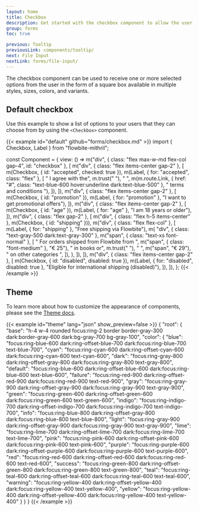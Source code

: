 ```yaml
---
layout: home
title: Checkbox
description: Get started with the checkbox component to allow the user to select one or more options in the form of a square box available in multiple sizes and colors
group: forms
toc: true

previous: Tooltip
previousLink: components/tooltip/
next: File Input
nextLink: forms/file-input/
---
```


The checkbox component can be used to receive one or more selected options from the user in the form of a square box available in multiple styles, sizes, colors, and variants.

## Default checkbox

Use this example to show a list of options to your users that they can choose from by using the `<Checkbox>` component.

{{< example id="default" github="forms/checkbox.md" >}}
import { Checkbox, Label } from "flowbite-mithril";

const Component = {
  view: () =>
    m("div", { class: "flex max-w-md flex-col gap-4", id: "checkbox" }, [
      m("div", { class: "flex items-center gap-2" }, [
        m(Checkbox, { id: "accepted", checked: true }),
        m(Label, { for: "accepted", class: "flex" }, [
          " I agree with the",
          m.trust("&nbsp;"),
          " ",
          m(m.route.Link, { href: "#", class: "text-blue-600 hover:underline dark:text-blue-500" }, " terms and conditions "),
        ]),
      ]),
      m("div", { class: "flex items-center gap-2" }, [
        m(Checkbox, { id: "promotion" }),
        m(Label, { for: "promotion" }, "I want to get promotional offers"),
      ]),
      m("div", { class: "flex items-center gap-2" }, [
        m(Checkbox, { id: "age" }),
        m(Label, { for: "age" }, "I am 18 years or older"),
      ]),
      m("div", { class: "flex gap-2" }, [
        m("div", { class: "flex h-5 items-center" }, m(Checkbox, { id: "shipping" })),
        m("div", { class: "flex flex-col" }, [
          m(Label, { for: "shipping" }, "Free shipping via Flowbite"),
          m(
            "div",
            { class: "text-gray-500 dark:text-gray-300" },
            m("span", { class: "text-xs font-normal" }, [
              " For orders shipped from Flowbite from ",
              m("span", { class: "font-medium" }, "€ 25"),
              " in books or",
              m.trust("&nbsp;"),
              " ",
              m("span", "€ 29"),
              " on other categories ",
            ]),
          ),
        ]),
      ]),
      m("div", { class: "flex items-center gap-2" }, [
        m(Checkbox, { id: "disabled", disabled: true }),
        m(Label, { for: "disabled", disabled: true }, "Eligible for international shipping (disabled)"),
      ]),
    ]),
};
{{< /example >}}

## Theme

To learn more about how to customize the appearance of components, please see the [Theme docs](https://alexferl.github.io/flowbite-mithril/customize/theme/).

{{< example id="theme" lang="json" show_preview=false >}}
{
  "root": {
    "base": "h-4 w-4 rounded focus:ring-2 border border-gray-300 dark:border-gray-600 dark:bg-gray-700 bg-gray-100",
    "color": {
      "blue": "focus:ring-blue-600 dark:ring-offset-blue-700 dark:focus:ring-blue-700 text-blue-700",
      "cyan": "focus:ring-cyan-600 dark:ring-offset-cyan-600 dark:focus:ring-cyan-600 text-cyan-600",
      "dark": "focus:ring-gray-800 dark:ring-offset-gray-800 dark:focus:ring-gray-800 text-gray-800",
      "default": "focus:ring-blue-600 dark:ring-offset-blue-600 dark:focus:ring-blue-600 text-blue-600",
      "failure": "focus:ring-red-900 dark:ring-offset-red-900 dark:focus:ring-red-900 text-red-900",
      "gray": "focus:ring-gray-900 dark:ring-offset-gray-900 dark:focus:ring-gray-900 text-gray-900",
      "green": "focus:ring-green-600 dark:ring-offset-green-600 dark:focus:ring-green-600 text-green-600",
      "indigo": "focus:ring-indigo-700 dark:ring-offset-indigo-700 dark:focus:ring-indigo-700 text-indigo-700",
      "info": "focus:ring-blue-800 dark:ring-offset-gray-800 dark:focus:ring-blue-800 text-blue-800",
      "light": "focus:ring-gray-900 dark:ring-offset-gray-900 dark:focus:ring-gray-900 text-gray-900",
      "lime": "focus:ring-lime-700 dark:ring-offset-lime-700 dark:focus:ring-lime-700 text-lime-700",
      "pink": "focus:ring-pink-600 dark:ring-offset-pink-600 dark:focus:ring-pink-600 text-pink-600",
      "purple": "focus:ring-purple-600 dark:ring-offset-purple-600 dark:focus:ring-purple-600 text-purple-600",
      "red": "focus:ring-red-600 dark:ring-offset-red-600 dark:focus:ring-red-600 text-red-600",
      "success": "focus:ring-green-800 dark:ring-offset-green-800 dark:focus:ring-green-800 text-green-800",
      "teal": "focus:ring-teal-600 dark:ring-offset-teal-600 dark:focus:ring-teal-600 text-teal-600",
      "warning": "focus:ring-yellow-400 dark:ring-offset-yellow-400 dark:focus:ring-yellow-400 text-yellow-400",
      "yellow": "focus:ring-yellow-400 dark:ring-offset-yellow-400 dark:focus:ring-yellow-400 text-yellow-400"
    }
  }
}
{{< /example >}}
